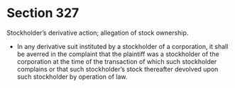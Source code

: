 # Section 327

Stockholder’s derivative action; allegation of stock ownership.

- In any derivative suit instituted by a stockholder of a corporation, it shall be averred in the complaint that the plaintiff was a stockholder of the corporation at the time of the transaction of which such stockholder complains or that such stockholder’s stock thereafter devolved upon such stockholder by operation of law.
